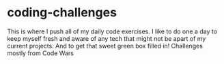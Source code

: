# coding-challenges

This is where I push all of my daily code exercises. I like to do one a day to keep myself fresh and aware of any tech that might not be apart of my current projects.
And to get that sweet green box filled in!
Challenges mostly from Code Wars
